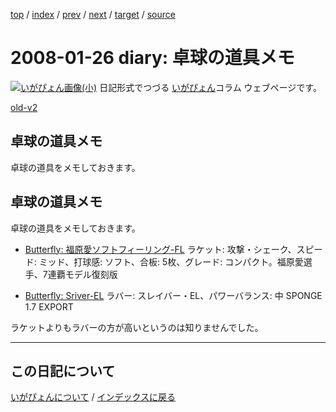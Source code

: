[top](https://igapyon.github.io/diary/) 
 / [index](https://igapyon.github.io/diary/2008/index.html) 
 / [prev](https://igapyon.github.io/diary/2008/ig080128.html) 
 / [next](https://igapyon.github.io/diary/2008/ig080125.html) 
 / [target](https://igapyon.github.io/diary/2008/ig080126.html) 
 / [source](https://github.com/igapyon/diary/blob/gh-pages/2008/ig080126.html.src.md) 

2008-01-26 diary: 卓球の道具メモ
=====================================================================================================
[![いがぴょん画像(小)](https://igapyon.github.io/diary/images/iga200306s.jpg "いがぴょん")](https://igapyon.github.io/diary/memo/memoigapyon.html) 日記形式でつづる [いがぴょん](https://igapyon.github.io/diary/memo/memoigapyon.html)コラム ウェブページです。

[old-v2](ig080126-orig.html)

## 卓球の道具メモ

卓球の道具をメモしておきます。


## 卓球の道具メモ

卓球の道具をメモしておきます。

* [Butterfly: 福原愛ソフトフィーリング-FL](http://shop.yumetenpo.jp/goods/d/takkyu1.jp/g/FUKUHARA_SOFT_FELLING/index.shtml)
  ラケット: 攻撃・シェーク、スピード: ミッド、打球感: ソフト、合板: 5枚、グレード: コンパクト。福原愛選手、7連覇モデル復刻版
  
* [Butterfly: Sriver-EL](http://www.rakuten.co.jp/kinsendo/415344/484041/484048/484065/)
  ラバー: スレイバー・EL、パワーバランス: 中 SPONGE 1.7 EXPORT

ラケットよりもラバーの方が高いというのは知りませんでした。

----------------------------------------------------------------------------------------------------

## この日記について
[いがぴょんについて](https://igapyon.github.io/diary/memo/memoigapyon.html) / [インデックスに戻る](https://igapyon.github.io/diary/idxall.html)
